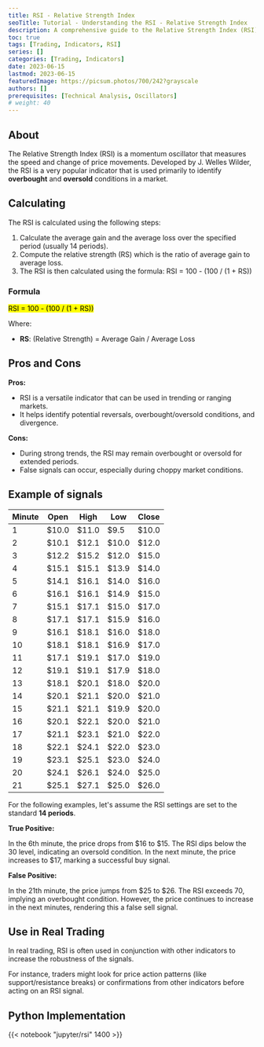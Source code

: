 ```yaml
---
title: RSI - Relative Strength Index
seoTitle: Tutorial - Understanding the RSI - Relative Strength Index
description: A comprehensive guide to the Relative Strength Index (RSI) trading indicator.
toc: true
tags: [Trading, Indicators, RSI]
series: []
categories: [Trading, Indicators]
date: 2023-06-15
lastmod: 2023-06-15
featuredImage: https://picsum.photos/700/242?grayscale
authors: []
prerequisites: [Technical Analysis, Oscillators]
# weight: 40
---
```


## About

The Relative Strength Index (RSI) is a momentum oscillator that measures the speed and change of price movements. Developed by J. Welles Wilder, the RSI is a very popular indicator that is used primarily to identify **overbought** and **oversold** conditions in a market.

## Calculating

The RSI is calculated using the following steps:

1. Calculate the average gain and the average loss over the specified period (usually 14 periods).
1. Compute the relative strength (RS) which is the ratio of average gain to average loss.
1. The RSI is then calculated using the formula: RSI = 100 - (100 / (1 + RS))

### Formula

<mark>RSI = 100 - (100 / (1 + RS))</mark>

Where:

- **RS**: (Relative Strength) = Average Gain / Average Loss

## Pros and Cons

**Pros:**

- RSI is a versatile indicator that can be used in trending or ranging markets.
- It helps identify potential reversals, overbought/oversold conditions, and divergence.

**Cons:**

- During strong trends, the RSI may remain overbought or oversold for extended periods.
- False signals can occur, especially during choppy market conditions.

## Example of signals

| Minute | Open  | High  | Low   | Close |
| ------ | ----- | ----- | ----- | ----- |
| 1      | $10.0 | $11.0 | $9.5  | $10.0 |
| 2      | $10.1 | $12.1 | $10.0 | $12.0 |
| 3      | $12.2 | $15.2 | $12.0 | $15.0 |
| 4      | $15.1 | $15.1 | $13.9 | $14.0 |
| 5      | $14.1 | $16.1 | $14.0 | $16.0 |
| 6      | $16.1 | $16.1 | $14.9 | $15.0 |
| 7      | $15.1 | $17.1 | $15.0 | $17.0 |
| 8      | $17.1 | $17.1 | $15.9 | $16.0 |
| 9      | $16.1 | $18.1 | $16.0 | $18.0 |
| 10     | $18.1 | $18.1 | $16.9 | $17.0 |
| 11     | $17.1 | $19.1 | $17.0 | $19.0 |
| 12     | $19.1 | $19.1 | $17.9 | $18.0 |
| 13     | $18.1 | $20.1 | $18.0 | $20.0 |
| 14     | $20.1 | $21.1 | $20.0 | $21.0 |
| 15     | $21.1 | $21.1 | $19.9 | $20.0 |
| 16     | $20.1 | $22.1 | $20.0 | $21.0 |
| 17     | $21.1 | $23.1 | $21.0 | $22.0 |
| 18     | $22.1 | $24.1 | $22.0 | $23.0 |
| 19     | $23.1 | $25.1 | $23.0 | $24.0 |
| 20     | $24.1 | $26.1 | $24.0 | $25.0 |
| 21     | $25.1 | $27.1 | $25.0 | $26.0 |

For the following examples, let's assume the RSI settings are set to the standard **14 periods**.

**True Positive:**

In the 6th minute, the price drops from $16 to $15. The RSI dips below the 30 level, indicating an oversold condition. In the next minute, the price increases to $17, marking a successful buy signal.

**False Positive:**

In the 21th minute, the price jumps from $25 to $26. The RSI exceeds 70, implying an overbought condition. However, the price continues to increase in the next minutes, rendering this a false sell signal.

## Use in Real Trading

In real trading, RSI is often used in conjunction with other indicators to increase the robustness of the signals.

For instance, traders might look for price action patterns (like support/resistance breaks) or confirmations from other indicators before acting on an RSI signal.

## Python Implementation

{{< notebook "jupyter/rsi" 1400 >}}
